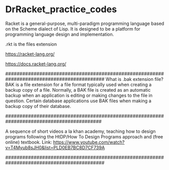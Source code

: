 # DrRacket_practice_codes
Racket is a general-purpose, multi-paradigm programming language based on the Scheme dialect of Lisp. It is designed to be a platform for programming language design and implementation.

.rkt is the files extension


https://racket-lang.org/


https://docs.racket-lang.org/


###########################################################################################
What is .bak extension file?
BAK is a file extension for a file format typically used when creating a backup copy of a file. Normally, a BAK file is created as an automatic backup when an application is editing or making changes to the file in question. Certain database applications use BAK files when making a backup copy of their database.

##########################################################################################


A sequence of short videos a la khan academy, teaching how to design programs following the HtDP/How To Design Programs approach and (free online) textbook.
Link:
https://www.youtube.com/watch?v=T4Myub8sJH0&list=PLD0EB7BC8D7CF739A

###########################################################################################
